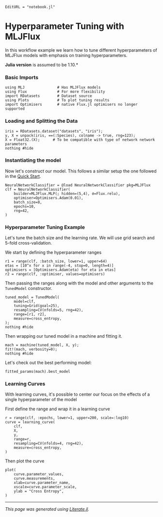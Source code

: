 ```@meta
EditURL = "notebook.jl"
```

# Hyperparameter Tuning with MLJFlux

In this workflow example we learn how to tune different hyperparameters of MLJFlux models with emphasis on training hyperparameters.

**Julia version** is assumed to be 1.10.*

### Basic Imports

````@julia
using MLJ               # Has MLJFlux models
using Flux              # For more flexibility
import RDatasets        # Dataset source
using Plots             # To plot tuning results
import Optimisers       # native Flux.jl optimisers no longer supported
````

### Loading and Splitting the Data

````@julia
iris = RDatasets.dataset("datasets", "iris");
y, X = unpack(iris, ==(:Species), colname -> true, rng=123);
X = Float32.(X);      # To be compatible with type of network network parameters
nothing #hide
````

### Instantiating the model

Now let's construct our model. This follows a similar setup the one followed in the
[Quick Start](../../index.md#Quick-Start).

````@julia
NeuralNetworkClassifier = @load NeuralNetworkClassifier pkg=MLJFlux
clf = NeuralNetworkClassifier(
    builder=MLJFlux.MLP(; hidden=(5,4), σ=Flux.relu),
    optimiser=Optimisers.Adam(0.01),
    batch_size=8,
    epochs=10,
    rng=42,
)
````

### Hyperparameter Tuning Example

Let's tune the batch size and the learning rate. We will use grid search and 5-fold
cross-validation.

We start by defining the hyperparameter ranges

````@julia
r1 = range(clf, :batch_size, lower=1, upper=64)
etas = [10^x for x in range(-4, stop=0, length=4)]
optimisers = [Optimisers.Adam(eta) for eta in etas]
r2 = range(clf, :optimiser, values=optimisers)
````

Then passing the ranges along with the model and other arguments to the `TunedModel`
constructor.

````@julia
tuned_model = TunedModel(
    model=clf,
    tuning=Grid(goal=25),
    resampling=CV(nfolds=5, rng=42),
    range=[r1, r2],
    measure=cross_entropy,
);
nothing #hide
````

Then wrapping our tuned model in a machine and fitting it.

````@julia
mach = machine(tuned_model, X, y);
fit!(mach, verbosity=0);
nothing #hide
````

Let's check out the best performing model:

````@julia
fitted_params(mach).best_model
````

### Learning Curves

With learning curves, it's possible to center our focus on the effects of a single
hyperparameter of the model

First define the range and wrap it in a learning curve

````@julia
r = range(clf, :epochs, lower=1, upper=200, scale=:log10)
curve = learning_curve(
    clf,
    X,
    y,
    range=r,
    resampling=CV(nfolds=4, rng=42),
    measure=cross_entropy,
)
````

Then plot the curve

````@julia
plot(
    curve.parameter_values,
    curve.measurements,
    xlab=curve.parameter_name,
    xscale=curve.parameter_scale,
    ylab = "Cross Entropy",
)
````

---

*This page was generated using [Literate.jl](https://github.com/fredrikekre/Literate.jl).*

